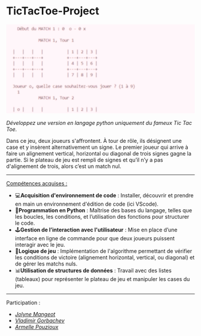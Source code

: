 # TicTacToe-Project
![bannière projet TTT](readme_banner.png)

*Développez une version en langage python uniquement du fameux Tic Tac Toe.*

Dans ce jeu, deux joueurs s'affrontent. À tour de rôle, ils désignent une case et
y insèrent alternativement un signe. Le premier joueur qui arrive à
faire un alignement vertical, horizontal ou diagonal de trois signes gagne la
partie. Si le plateau de jeu est rempli de signes et qu’il n’y a pas d'alignement
de trois, alors c’est un match nul.

---
<u>Compétences acquises :</u>
- 💻**Acquisition d'environnement de code** : Installer, découvrir et prendre en main un environnement d'édition de code (ici VScode).
- 🐍**Programmation en Python** : Maîtrise des bases du langage, telles que les boucles, les conditions, et l’utilisation des fonctions pour structurer le code.
- 🕹️**Gestion de l’interaction avec l'utilisateur** : Mise en place d’une interface en ligne de commande pour que deux joueurs puissent interagir avec le jeu.
- 🔣**Logique de jeu** : Implémentation de l'algorithme permettant de vérifier les conditions de victoire (alignement horizontal, vertical, ou diagonal) et de gérer les matchs nuls.
- 📊**Utilisation de structures de données** : Travail avec des listes (tableaux) pour représenter le plateau de jeu et manipuler les cases du jeu.

---
Participation :
- [*Jolyne Mangeot*](https://github.com/joseph-mangeot)
- [*Vladimir Gorbachev*](https://github.com/vladimir-gorbachev)
- [*Armelle Pouzioux*](https://github.com/armelle-pouzioux)
